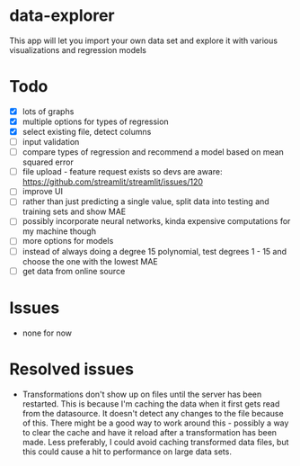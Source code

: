 # data-explorer
This app will let you import your own data set and explore it with various visualizations and regression models

# Todo
- [x] lots of graphs
- [x] multiple options for types of regression
- [x] select existing file, detect columns
- [ ] input validation
- [ ] compare types of regression and recommend a model based on mean squared error
- [ ] file upload - feature request exists so devs are aware: https://github.com/streamlit/streamlit/issues/120
- [ ] improve UI
- [ ] rather than just predicting a single value, split data into testing and training sets and show MAE
- [ ] possibly incorporate neural networks, kinda expensive computations for my machine though
- [ ] more options for models
- [ ] instead of always doing a degree 15 polynomial, test degrees 1 - 15 and choose the one with the lowest MAE
- [ ] get data from online source

# Issues
- none for now

# Resolved issues
- Transformations don't show up on files until the server has been restarted. This is because I'm caching the data when it first gets read from the datasource. It doesn't detect any changes to the file because of this. There might be a good way to work around this - possibly a way to clear the cache and have it reload after a transformation has been made. Less preferably, I could avoid caching transformed data files, but this could cause a hit to performance on large data sets.
